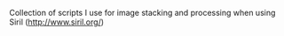 Collection of scripts I use for image stacking and processing when using Siril (http://www.siril.org/)
